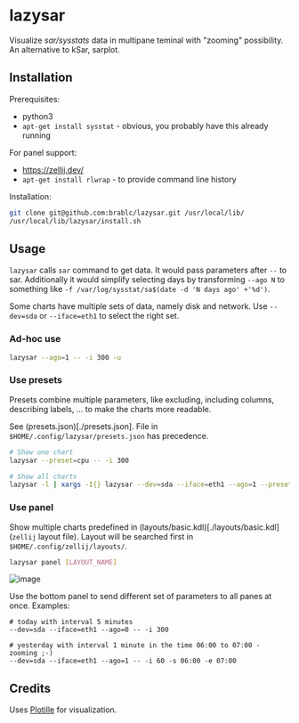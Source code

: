 # lazysar

Visualize *sar/sysstats* data in multipane teminal with "zooming" possibility. An alternative to kSar, sarplot.

## Installation

Prerequisites:

- python3
- `apt-get install sysstat` - obvious, you probably have this already running

For panel support:
- https://zellij.dev/
- `apt-get install rlwrap` - to provide command line history

Installation:

```sh
git clone git@github.com:brablc/lazysar.git /usr/local/lib/
/usr/local/lib/lazysar/install.sh
```

## Usage

`lazysar` calls `sar` command to get data. It would pass parameters after `--` to sar. Additionally it would simplify selecting days by transforming `--ago N` to something like `-f /var/log/sysstat/sa$(date -d 'N days ago' +'%d')`.

Some charts have multiple sets of data, namely disk and network. Use `--dev=sda` or `--iface=eth1` to select the right set.

### Ad-hoc use

```sh
lazysar --ago=1 -- -i 300 -u
```

### Use presets

Presets combine multiple parameters, like excluding, including columns, describing labels, ... to make the charts more readable.

See (presets.json)[./presets.json]. File in `$HOME/.config/lazysar/presets.json` has precedence.

```sh
# Show one chart
lazysar --preset=cpu -- -i 300

# Show all charts
lazysar -l | xargs -I{} lazysar --dev=sda --iface=eth1 --ago=1 --preset={} --height=30 -- -i 300
```

### Use panel

Show multiple charts predefined in (layouts/basic.kdl)[./layouts/basic.kdl] (`zellij` layout file). Layout will be searched first in `$HOME/.config/zellij/layouts/`.

```sh
lazysar panel [LAYOUT_NAME]
```
![image](https://github.com/brablc/lazysar/assets/841734/789a7a61-3b59-467e-af40-029cf8b92a70)

Use the bottom panel to send different set of parameters to all panes at once. Examples:

```
# today with interval 5 minutes
--dev=sda --iface=eth1 --ago=0 -- -i 300

# yesterday with interval 1 minute in the time 06:00 to 07:00 - zooming ;-)
--dev=sda --iface=eth1 --ago=1 -- -i 60 -s 06:00 -e 07:00
```

## Credits

Uses [Plotille](https://github.com/tammoippen/plotille) for visualization.

